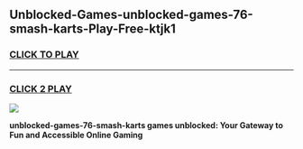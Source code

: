 
## Unblocked-Games-unblocked-games-76-smash-karts-Play-Free-ktjk1
<h3>
<a href="https://premium76.site?title=unblocked-games-76-smash-karts&ref=24M">CLICK TO PLAY</a></h3>
<hr>

<h3>
<a href="https://premium76.site?title=unblocked-games-76-smash-karts&ref=24M">CLICK 2 PLAY</a>
  
</h3>

<a href="https://premium76.site?title=unblocked-games-76-smash-karts&ref=24M"><img src="https://clearcache.store/games.png"></a>


**unblocked-games-76-smash-karts games unblocked: Your Gateway to Fun and Accessible Online Gaming**
